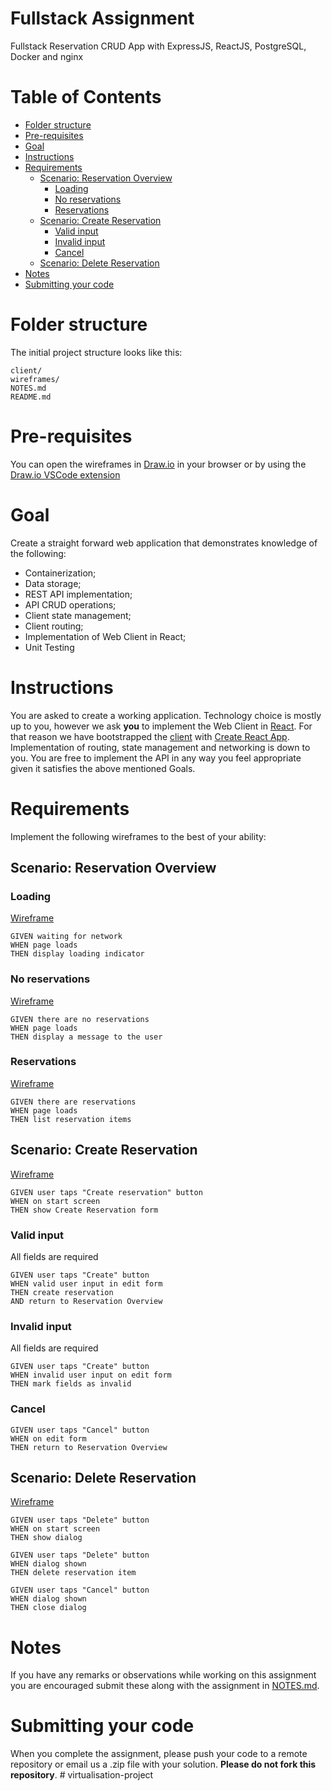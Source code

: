 # Fullstack Assignment <!-- omit in toc -->
Fullstack Reservation CRUD App with ExpressJS, ReactJS, PostgreSQL, Docker and nginx

# Table of Contents <!-- omit in toc -->
- [Folder structure](#folder-structure)
- [Pre-requisites](#pre-requisites)
- [Goal](#goal)
- [Instructions](#instructions)
- [Requirements](#requirements)
  - [Scenario: Reservation Overview](#scenario-reservation-overview)
    - [Loading](#loading)
    - [No reservations](#no-reservations)
    - [Reservations](#reservations)
  - [Scenario: Create Reservation](#scenario-create-reservation)
    - [Valid input](#valid-input)
    - [Invalid input](#invalid-input)
    - [Cancel](#cancel)
  - [Scenario: Delete Reservation](#scenario-delete-reservation)
- [Notes](#notes)
- [Submitting your code](#submitting-your-code)

# Folder structure
The initial project structure looks like this:
```
client/
wireframes/
NOTES.md
README.md
```

# Pre-requisites
You can open the wireframes in [Draw.io](https://app.diagrams.net/) in your browser or by using the [Draw.io VSCode extension](https://marketplace.visualstudio.com/items?itemName=hediet.vscode-drawio)

# Goal
Create a straight forward web application that demonstrates knowledge of the following:

- Containerization;
- Data storage;
- REST API implementation;
- API CRUD operations;
- Client state management;
- Client routing;
- Implementation of Web Client in React;
- Unit Testing

# Instructions
You are asked to create a working application. Technology choice is mostly up to you, however we ask **you** to implement the Web Client in [React](https://reactjs.org/). For that reason we have bootstrapped the [client](./client) with [Create React App](https://create-react-app.dev/). Implementation of routing, state management and networking is down to you. You are free to implement the API in any way you feel appropriate given it satisfies the above mentioned Goals.

# Requirements
Implement the following wireframes to the best of your ability:

## Scenario: Reservation Overview

### Loading
[Wireframe](./wireframes/reservation-overview--loading.drawio)

```
GIVEN waiting for network
WHEN page loads
THEN display loading indicator
```

### No reservations
[Wireframe](./wireframes/reservation-overview--no-reservations.drawio)

```
GIVEN there are no reservations
WHEN page loads
THEN display a message to the user
```

### Reservations
[Wireframe](./wireframes/reservation-overview--reservations.drawio)

```
GIVEN there are reservations
WHEN page loads
THEN list reservation items
```


## Scenario: Create Reservation
[Wireframe](./wireframes/reservation-create.drawio)

```
GIVEN user taps "Create reservation" button
WHEN on start screen
THEN show Create Reservation form
```

### Valid input
All fields are required

```
GIVEN user taps "Create" button
WHEN valid user input in edit form
THEN create reservation
AND return to Reservation Overview
```

### Invalid input
All fields are required

```
GIVEN user taps "Create" button
WHEN invalid user input on edit form
THEN mark fields as invalid
```

### Cancel
```
GIVEN user taps "Cancel" button
WHEN on edit form
THEN return to Reservation Overview
```

## Scenario: Delete Reservation
[Wireframe](./wireframes/reservation-delete.drawio)
```
GIVEN user taps "Delete" button
WHEN on start screen
THEN show dialog
```

```
GIVEN user taps "Delete" button
WHEN dialog shown
THEN delete reservation item
```

```
GIVEN user taps "Cancel" button
WHEN dialog shown
THEN close dialog
```

# Notes
If you have any remarks or observations while working on this assignment you are encouraged submit these along with the assignment in [NOTES.md](./NOTES.md).

# Submitting your code
When you complete the assignment, please push your code to a remote repository or email us a .zip file with your solution. **Please do not fork this repository**.
#   v i r t u a l i s a t i o n - p r o j e c t  
 